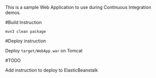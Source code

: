 This is a sample Web Application to use during Continuous Integration demos.

#Build Instruction











```
mvn3 clean package
```



#Deploy instruction



Deploy ```target/WebApp.war``` on Tomcat
 
#TODO
 
Add instruction to deploy to ElasticBeanstalk
